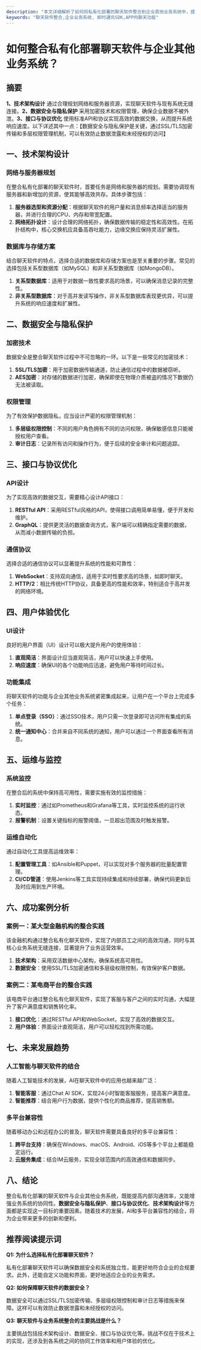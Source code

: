 ```yaml
---
description: "本文详细解析了如何将私有化部署的聊天软件整合到企业其他业务系统中，提升企业内部沟通效率和业务协同性。"
keywords: "聊天软件整合,企业业务系统, 即时通讯SDK,APP内聊天功能"
---
```

# 如何整合私有化部署聊天软件与企业其他业务系统？

## 摘要

**1、技术架构设计** 通过合理规划网络和服务器资源，实现聊天软件与现有系统无缝连接。**2、数据安全与隐私保护** 采用加密技术和权限管理，确保企业数据不被外泄。**3、接口与协议优化** 使用标准API和协议实现高效的数据交换，从而提升系统响应速度。以下详述其中一点：【数据安全与隐私保护是关键，通过SSL/TLS加密传输和多层权限管理机制，可以有效防止数据泄露和未经授权的访问】

## 一、技术架构设计
### 网络与服务器规划

在整合私有化部署的聊天软件时，首要任务是网络和服务器的规划。需要协调现有服务器和新增加的资源，使其能够高效共存。具体步骤包括：

1. **服务器选型和资源分配**：根据聊天软件的用户量和消息频率选择适当的服务器，并进行合理的CPU、内存和带宽配置。
2. **网络拓扑设计**：设计合理的网络拓扑，确保数据传输的稳定性和高效性。在拓扑结构中，核心交换机应具备高吞吐能力，边缘交换应保持灵活扩展性。

### 数据库与存储方案

结合聊天软件的特点，选择合适的数据库和存储方案也是至关重要的步骤。常见的选择包括关系型数据库（如MySQL）和非关系型数据库（如MongoDB）。

1. **关系型数据库**：适用于对数据一致性要求高的场景，可以确保消息记录的完整性。
2. **非关系型数据库**：对于高并发读写操作，非关系型数据库表现更优异，可以提升系统的响应速度和扩展性。

## 二、数据安全与隐私保护
### 加密技术

数据安全是整合聊天软件过程中不可忽略的一环。以下是一些常见的加密技术：

1. **SSL/TLS加密**：用于加密数据传输通道，防止通信过程中的数据被窃听。
2. **AES加密**：对存储的数据进行加密，确保即使在物理介质被盗的情况下数据仍无法被读取。

### 权限管理

为了有效保护数据隐私，应当设计严密的权限管理机制：

1. **多层级权限控制**：不同的用户角色拥有不同的访问权限，确保敏感信息只能被授权用户查看。
2. **审计日志**：记录所有访问和操作行为，便于后续的安全审计和问题追踪。

## 三、接口与协议优化
### API设计

为了实现高效的数据交互，需要精心设计API接口：

1. **RESTful API**：采用RESTful风格的API，使得接口调用简单易懂，便于开发和维护。
2. **GraphQL**：提供更灵活的数据查询方式，客户端可以精确指定需要的数据，从而减小数据传输的负担。

### 通信协议

选择合适的通信协议可以显著提升系统的性能和可靠性：

1. **WebSocket**：支持双向通信，适用于实时性要求高的场景，如即时聊天。
2. **HTTP/2**：相比传统HTTP协议，具备更高的性能和效率，特别适合于高并发的网络环境。

## 四、用户体验优化
### UI设计

良好的用户界面（UI）设计可以极大提升用户的使用体验：

1. **直观简洁**：界面设计应当直观简洁，用户可以快速上手使用。
2. **响应速度**：确保UI的各个功能响应迅速，避免用户等待时间过长。

### 功能集成

将聊天软件的功能与企业其他业务系统紧密集成起来，让用户在一个平台上完成多个任务：

1. **单点登录（SSO）**：通过SSO技术，用户只需一次登录即可访问所有集成的系统。
2. **统一通知中心**：合并来自不同系统的通知，用户可以通过一个界面查看所有消息。

## 五、运维与监控
### 系统监控

在整合后的系统中保持高可用性，需要实施有效的监控措施：

1. **实时监控**：通过如Prometheus和Grafana等工具，实时监控系统的运行状态。
2. **报警机制**：设置关键指标的报警阈值，一旦超出范围及时触发报警。

### 运维自动化

通过自动化工具提高运维效率：

1. **配置管理工具**：如Ansible和Puppet，可以实现对多个服务器的批量配置管理。
2. **CI/CD管道**：使用Jenkins等工具实现持续集成和持续部署，确保代码更新后及时应用到生产环境。

## 六、成功案例分析
### 案例一：某大型金融机构的整合实践

该金融机构通过整合私有化聊天软件，实现了内部员工之间的高效沟通，同时与其核心业务系统无缝连接，显著提升了业务运营效率。

1. **技术架构**：采用双活数据中心架构，确保系统高可用性。
2. **数据安全**：使用SSL/TLS加密通信和多层级权限控制，有效保护客户数据。

### 案例二：某电商平台的整合实践

该电商平台通过整合私有化聊天软件，实现了客服与客户之间的实时沟通，大幅提升了客户满意度和销售转化率。

1. **接口优化**：通过RESTful API和WebSocket，实现了高效的数据交互。
2. **用户体验**：界面设计直观简洁，用户可以轻松找到所需功能。

## 七、未来发展趋势
### 人工智能与聊天软件的结合

随着人工智能技术的发展，AI在聊天软件中的应用也越来越广泛：

1. **智能客服**：通过Chat AI SDK，实现24小时智能客服服务，提高客户满意度。
2. **智能推荐**：结合用户行为数据，提供个性化的商品推荐，提高销售额。

### 多平台兼容性

随着移动办公和远程办公的普及，聊天软件需要具备良好的多平台兼容性：

1. **跨平台支持**：确保在Windows、macOS、Android、iOS等多个平台上都能稳定运行。
2. **云服务集成**：结合IM云服务，实现全球范围内的高效通信和数据同步。

## 八、结论

整合私有化部署的聊天软件与企业其他业务系统，既能提高内部沟通效率，又能增强业务系统的协同性。**数据安全与隐私保护**、**接口与协议优化**、**技术架构设计**等方面都是实现这一目标的重要因素。随着技术的发展，AI和多平台兼容性的结合，将为企业带来更多的创新和便利。

## 推荐阅读提示词
**Q1: 为什么选择私有化部署聊天软件？**

私有化部署聊天软件可以确保数据安全和系统独立性，能更好地符合企业的合规要求。此外，还能自定义功能和界面，更好地适应企业的业务需求。

**Q2: 如何保障聊天软件的数据安全？**

数据安全可以通过SSL/TLS加密传输、多层级权限控制和审计日志等措施来保障。这样可以有效防止数据泄露和未经授权的访问。

**Q3: 聊天软件与业务系统整合的主要挑战是什么？**

主要挑战包括技术架构设计、数据安全、接口与协议优化等。挑战不仅在于技术上的实现，还涉及到各系统之间的协同工作效率和用户体验的优化。

